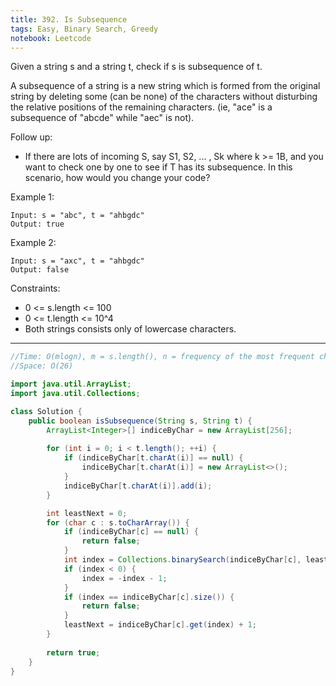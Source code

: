 ```yaml
---
title: 392. Is Subsequence
tags: Easy, Binary Search, Greedy
notebook: Leetcode
---
```


Given a string s and a string t, check if s is subsequence of t.

A subsequence of a string is a new string which is formed from the original string by deleting some (can be none) of the characters without disturbing the relative positions of the remaining characters. (ie, "ace" is a subsequence of "abcde" while "aec" is not).

Follow up:
- If there are lots of incoming S, say S1, S2, ... , Sk where k >= 1B, and you want to check one by one to see if T has its subsequence. In this scenario, how would you change your code?

 

Example 1:
```
Input: s = "abc", t = "ahbgdc"
Output: true
```
Example 2:
```
Input: s = "axc", t = "ahbgdc"
Output: false
``` 

Constraints:

- 0 <= s.length <= 100
- 0 <= t.length <= 10^4
- Both strings consists only of lowercase characters.
----------

```Java
//Time: O(mlogn), m = s.length(), n = frequency of the most frequent character of t
//Space: O(26)

import java.util.ArrayList;
import java.util.Collections;

class Solution {
	public boolean isSubsequence(String s, String t) {
		ArrayList<Integer>[] indiceByChar = new ArrayList[256];
		
		for (int i = 0; i < t.length(); ++i) {
			if (indiceByChar[t.charAt(i)] == null) {
				indiceByChar[t.charAt(i)] = new ArrayList<>();
			}
			indiceByChar[t.charAt(i)].add(i);
		}

		int leastNext = 0;
		for (char c : s.toCharArray()) {
			if (indiceByChar[c] == null) {
				return false;
			}
			int index = Collections.binarySearch(indiceByChar[c], leastNext);
			if (index < 0) {
				index = -index - 1;
			}
			if (index == indiceByChar[c].size()) {
				return false;
			}
			leastNext = indiceByChar[c].get(index) + 1;
		}
		
		return true;
	}
}
```